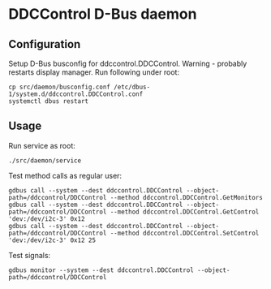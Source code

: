 # DDCControl D-Bus daemon

## Configuration

Setup D-Bus busconfig for ddccontrol.DDCControl. Warning - probably restarts display manager. Run following under root:

```
cp src/daemon/busconfig.conf /etc/dbus-1/system.d/ddccontrol.DDCControl.conf
systemctl dbus restart
```

## Usage

Run service as root:

```
./src/daemon/service
```

Test method calls as regular user:

```
gdbus call --system --dest ddccontrol.DDCControl --object-path=/ddccontrol/DDCControl --method ddccontrol.DDCControl.GetMonitors
gdbus call --system --dest ddccontrol.DDCControl --object-path=/ddccontrol/DDCControl --method ddccontrol.DDCControl.GetControl 'dev:/dev/i2c-3' 0x12
gdbus call --system --dest ddccontrol.DDCControl --object-path=/ddccontrol/DDCControl --method ddccontrol.DDCControl.SetControl 'dev:/dev/i2c-3' 0x12 25
```

Test signals:

```
gdbus monitor --system --dest ddccontrol.DDCControl --object-path=/ddccontrol/DDCControl 
```
